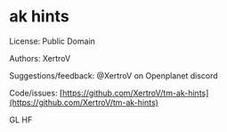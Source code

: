 #  ak hints

License: Public Domain

Authors: XertroV

Suggestions/feedback: @XertroV on Openplanet discord

Code/issues: [https://github.com/XertroV/tm-ak-hints](https://github.com/XertroV/tm-ak-hints)

GL HF
